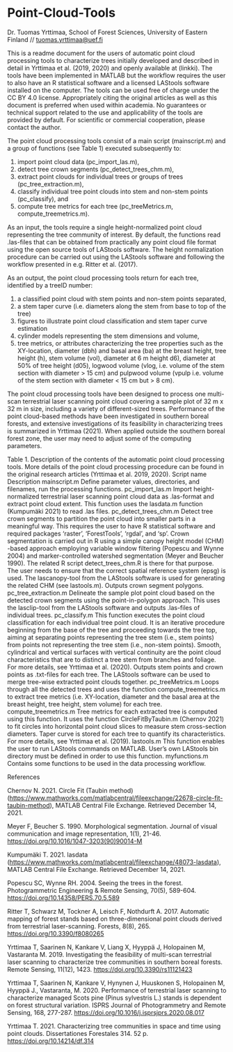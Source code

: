 # Point-Cloud-Tools

Dr. Tuomas Yrttimaa, School of Forest Sciences, University of Eastern Finland // tuomas.yrttimaa@uef.fi

This is a readme document for the users of automatic point cloud processing tools to characterize trees initially developed and described in detail in Yrttimaa et al. (2019, 2020) and openly available at (linkki). The tools have been implemented in MATLAB but the workflow requires the user to also have an R statistical software and a licensed LAStools software installed on the computer. The tools can be used free of charge under the CC BY 4.0 license. Appropriately citing the original articles as well as this document is preferred when used within academia. No guarantees or technical support related to the use and applicability of the tools are provided by default. For scientific or commercial cooperation, please contact the author.

The point cloud processing tools consist of a main script (mainscript.m) and a group of functions (see Table 1) executed subsequently to:
1) import point cloud data (pc_import_las.m),
2) detect tree crown segments (pc_detect_trees_chm.m),
3) extract point clouds for individual trees or groups of trees (pc_tree_extraction.m),
4) classify individual tree point clouds into stem and non-stem points (pc_classify), and
5) compute tree metrics for each tree (pc_treeMetrics.m, compute_treemetrics.m). 

As an input, the tools require a single height-normalized point cloud representing the tree community of interest. By default, the functions read .las-files that can be obtained from practically any point cloud file format using the open source tools of LAStools software. The height normalization procedure can be carried out using the LAStools software and following the workflow presented in e.g. Ritter et al. (2017). 

As an output, the point cloud processing tools return for each tree, identified by a treeID number: 
1) a classified point cloud with stem points and non-stem points separated, 
2) a stem taper curve (i.e. diameters along the stem from base to top of the tree)
3) figures to illustrate point cloud classification and stem taper curve estimation
3) cylinder models representing the stem dimensions and volume,
4) tree metrics, or attributes characterizing the tree properties such as the XY-location, diameter (dbh) and basal area (ba) at the breast height, tree height (h), stem volume (vol), diameter at 6 m height d6), diameter at 50% of tree height (d05), logwood volume (vlog, i.e. volume of the stem section with diameter > 15 cm) and pulpwood volume (vpulp i.e. volume of the stem section with diameter < 15 cm but > 8 cm).

The point cloud processing tools have been designed to process one multi-scan terrestrial laser scanning point cloud covering a sample plot of 32 m x 32 m in size, including a variety of different-sized trees. Performance of the point cloud-based methods have been investigated in southern boreal forests, and extensive investigations of its feasibility in characterizing trees is summarized in Yrttimaa (2021). When applied outside the southern boreal forest zone, the user may need to adjust some of the computing parameters. 

Table 1. Description of the contents of the automatic point cloud processing tools. More details of the point cloud processing procedure can be found in the original research articles (Yrttimaa et al. 2019, 2020). 
Script name
Description
mainscript.m
Define parameter values, directories, and filenames, run the processing functions.
pc_import_las.m
Import height-normalized terrestrial laser scanning point cloud data as .las-format and extract point cloud extent. This function uses the lasdata.m function (Kumpumäki 2021) to read .las files.
pc_detect_trees_chm.m
Detect tree crown segments to partition the point cloud into smaller parts in a meaningful way. This requires the user to have R statistical software and required packages ‘raster’, ‘ForestTools’, ‘rgdal’, and ‘sp’. Crown segmentation is carried out in R using a simple canopy height model (CHM) -based approach employing variable window filtering (Popescu and Wynne 2004) and marker-controlled watershed segmentation (Meyer and Beucher 1990). The related R script detect_trees_chm.R is there for that purpose. The user needs to ensure that the correct spatial reference system (epsg) is used. The lascanopy-tool from the LAStools software is used for generating the related CHM (see lastools.m). Outputs crown segment polygons.
pc_tree_extraction.m
Delineate the sample plot point cloud based on the detected crown segments using the point-in-polygon approach. This uses the lasclip-tool from the LAStools software and outputs .las-files of individual trees.
pc_classify.m
This function executes the point cloud classification for each individual tree point cloud. It is an iterative procedure beginning from the base of the tree and proceeding towards the tree top, aiming at separating points representing the tree stem (i.e., stem points) from points not representing the tree stem (i.e., non-stem points). Smooth, cylindrical and vertical surfaces with vertical continuity are the point cloud characteristics that are to distinct a tree stem from branches and foliage. For more details, see Yrttimaa et al. (2020). Outputs stem points and crown points as .txt-files for each tree. The LAStools software can be used to merge tree-wise extracted point clouds together.
pc_treeMetrics.m
Loops through all the detected trees and uses the function compute_treemetrics.m to extract tree metrics (i.e. XY-location, diameter and the basal area at the breast height, tree height, stem volume) for each tree. 
compute_treemetrics.m
Tree metrics for each extracted tree is computed using this function. It uses the function CircleFitByTaubin.m (Chernov 2021) to fit circles into horizontal point cloud slices to measure stem cross-section diameters. Taper curve is stored for each tree to quantify its characteristics. For more details, see Yrttimaa et al. (2019).
lastools.m
This function enables the user to run LAStools commands on MATLAB. User’s own LAStools bin directory must be defined in order to use this function.
myfunctions.m
Contains some functions to be used in the data processing workflow.



References

Chernov N. 2021. Circle Fit (Taubin method) (https://www.mathworks.com/matlabcentral/fileexchange/22678-circle-fit-taubin-method), MATLAB Central File Exchange. Retrieved December 14, 2021.

Meyer F, Beucher S. 1990. Morphological segmentation. Journal of visual communication and image representation, 1(1), 21-46. https://doi.org/10.1016/1047-3203(90)90014-M

Kumpumäki T. 2021. lasdata (https://www.mathworks.com/matlabcentral/fileexchange/48073-lasdata), MATLAB Central File Exchange. Retrieved December 14, 2021.

Popescu SC, Wynne RH. 2004. Seeing the trees in the forest. Photogrammetric Engineering & Remote Sensing, 70(5), 589-604. https://doi.org/10.14358/PERS.70.5.589

Ritter T, Schwarz M, Tockner A, Leisch F, Nothdurft A. 2017. Automatic mapping of forest stands based on three-dimensional point clouds derived from terrestrial laser-scanning. Forests, 8(8), 265. https://doi.org/10.3390/f8080265

Yrttimaa T, Saarinen N, Kankare V, Liang X, Hyyppä J, Holopainen M, Vastaranta M. 2019. Investigating the feasibility of multi-scan terrestrial laser scanning to characterize tree communities in southern boreal forests. Remote Sensing, 11(12), 1423. https://doi.org/10.3390/rs11121423

Yrttimaa T, Saarinen N, Kankare V, Hynynen J, Huuskonen S, Holopainen M, Hyyppä J., Vastaranta, M. 2020. Performance of terrestrial laser scanning to characterize managed Scots pine (Pinus sylvestris L.) stands is dependent on forest structural variation. ISPRS Journal of Photogrammetry and Remote Sensing, 168, 277-287. https://doi.org/10.1016/j.isprsjprs.2020.08.017

Yrttimaa T. 2021. Characterizing tree communities in space and time using point clouds. Dissertationes Forestales 314. 52 p. https://doi.org/10.14214/df.314
